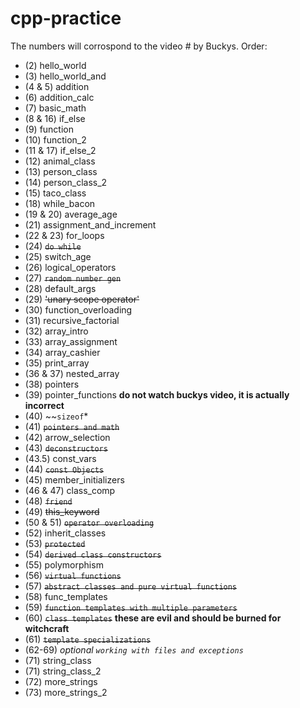 # cpp-practice

The numbers will corrospond to the video # by Buckys.
Order:

- (2) hello_world
- (3) hello_world_and
- (4 & 5) addition
- (6) addition_calc
- (7) basic_math
- (8 & 16) if_else
- (9) function
- (10) function_2
- (11 & 17) if_else_2
- (12) animal_class
- (13) person_class
- (14) person_class_2
- (15) taco_class
- (18) while_bacon
- (19 & 20) average_age
- (21) assignment_and_increment
- (22 & 23) for_loops
- (24) ~~`do while`~~
- (25) switch_age 
- (26) logical_operators
- (27) ~~`random number gen`~~
- (28) default_args
- (29) ~~'unary scope operator'~~ 
- (30) function_overloading
- (31) recursive_factorial
- (32) array_intro
- (33) array_assignment
- (34) array_cashier
- (35) print_array
- (36 & 37) nested_array
- (38) pointers
- (39) pointer_functions  **do not watch buckys video, it is actually incorrect**
- (40) ~~`sizeof`*
- (41) ~~`pointers and math`~~
- (42) arrow_selection
- (43) ~~`deconstructors`~~
- (43.5) const_vars
- (44) ~~`const Objects`~~
- (45)  member_initializers 
- (46 & 47) class_comp
- (48) ~~`friend`~~
- (49) ~~this_keyword~~
- (50 & 51) ~~`operator overloading`~~
- (52) inherit_classes
- (53) ~~`protected`~~
- (54) ~~`derived class constructors`~~
- (55) polymorphism
- (56) ~~`virtual functions`~~
- (57) ~~`abstract classes and pure virtual functions`~~
- (58) func_templates
- (59) ~~`function templates with multiple parameters`~~
- (60) ~~`class templates`~~ **these are evil and should be burned for witchcraft**
- (61) ~~`template specializations`~~
- (62-69) *optional `working with files and exceptions`*
- (71) string_class
- (71) string_class_2
- (72) more_strings
- (73) more_strings_2